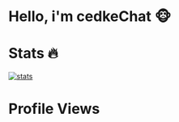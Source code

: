 # Hello, i'm cedkeChat 🐵

# Stats 🔥
[![stats](https://github-readme-stats.vercel.app/api/top-langs?username=00cedke&hide=html,scss,stylus,blade,jupyter%20notebook,python,css,shell,batchfile,dockerfile,typescript&theme=algolia&show_icons=true)](https://github.com/00cedke)

# Profile Views
<img src="https://komarev.com/ghpvc/?username=00cedke&style=black-square&color=cyan" alt=""/>

<img src="https://th.bing.com/th/id/R.9bd34bad1fb6b233d2c1ca56a2c38eb7?rik=Sxp40uAFWRxs%2fg&riu=http%3a%2f%2fdiffusionph.cccommunication.biz%2fjpgok%2fredim_recadre_photo.php%3fpath_Photo%3d743331_2%26size%3dGR%26width%3d500%26height%3d500&ehk=khB0jpwwn32HlSgWw9r7i16DIuNzxfA7gPV2g%2fZ9LW0%3d&risl=&pid=ImgRaw&r=0" alt=""/>
